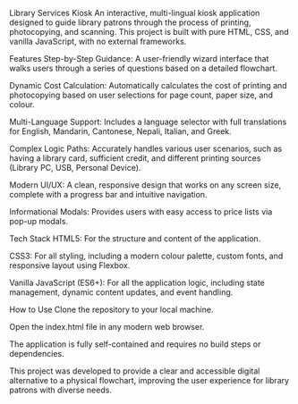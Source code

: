 Library Services Kiosk
An interactive, multi-lingual kiosk application designed to guide library patrons through the process of printing, photocopying, and scanning. This project is built with pure HTML, CSS, and vanilla JavaScript, with no external frameworks.

Features
Step-by-Step Guidance: A user-friendly wizard interface that walks users through a series of questions based on a detailed flowchart.

Dynamic Cost Calculation: Automatically calculates the cost of printing and photocopying based on user selections for page count, paper size, and colour.

Multi-Language Support: Includes a language selector with full translations for English, Mandarin, Cantonese, Nepali, Italian, and Greek.

Complex Logic Paths: Accurately handles various user scenarios, such as having a library card, sufficient credit, and different printing sources (Library PC, USB, Personal Device).

Modern UI/UX: A clean, responsive design that works on any screen size, complete with a progress bar and intuitive navigation.

Informational Modals: Provides users with easy access to price lists via pop-up modals.

Tech Stack
HTML5: For the structure and content of the application.

CSS3: For all styling, including a modern colour palette, custom fonts, and responsive layout using Flexbox.

Vanilla JavaScript (ES6+): For all the application logic, including state management, dynamic content updates, and event handling.

How to Use
Clone the repository to your local machine.

Open the index.html file in any modern web browser.

The application is fully self-contained and requires no build steps or dependencies.

This project was developed to provide a clear and accessible digital alternative to a physical flowchart, improving the user experience for library patrons with diverse needs.
